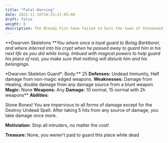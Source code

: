 ```yaml
---
title: "Fatal Warning"
date: 2022-11-10T10:33:21-05:00
draft: false
weight: 8
description: The Bloody Fist have failed to burn the town of Stonewood down by conventional means so now they play with a bigger Ace in their sleeve. People are wandering around with Pamphlets essentially reading Surrender or Burn.
---
```


**Dwarven Skeletons
***You where once a loyal guard to Bolag Barkborer, and where interred into his crypt when he passed away to guard him in his next life as you did while living. Imbued with magical powers to help guard his place of rest, you make sure that nothing will disturb him and his belongings.*



\*Dwarven Skeleton Guard\*: 
Body:** 25
**Defenses:** Undead Immunity, Half damage from non-magic edged weapons.
**Weaknesses:** Damage from Healing, double damage from any damage source from a blunt weapon
**Magic:** None
**Weapons:** Any
**Damage:** 10 normal, 15 normal with 2h weapons**
**Abilities**:

Stone Bones! You are impervious to all forms of damage except for the Destroy Undead Spell. After taking 5 hits from any source of damage, you take damage once more. 

**Motiviation**: Stop all intruders, no matter the cost!

**Treasure:** None, you weren't paid to guard this place while dead
